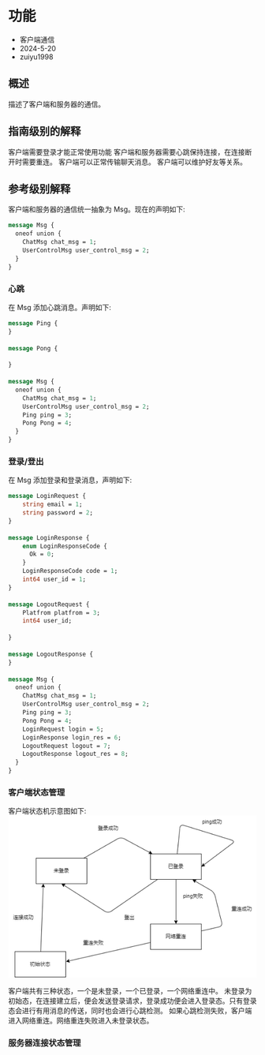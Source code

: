 # 功能

- 客户端通信
- 2024-5-20
- zuiyu1998

## 概述

描述了客户端和服务器的通信。

## 指南级别的解释

客户端需要登录才能正常使用功能
客户端和服务器需要心跳保持连接，在连接断开时需要重连。
客户端可以正常传输聊天消息。
客户端可以维护好友等关系。

## 参考级别解释

客户端和服务器的通信统一抽象为 Msg。现在的声明如下:

```proto
message Msg {
  oneof union {
    ChatMsg chat_msg = 1;
    UserControlMsg user_control_msg = 2;
  }
}
```

### 心跳

在 Msg 添加心跳消息。声明如下:

```proto
message Ping {
}

message Pong {

}

message Msg {
  oneof union {
    ChatMsg chat_msg = 1;
    UserControlMsg user_control_msg = 2;
    Ping ping = 3;
    Pong Pong = 4;
  }
}
```

### 登录/登出

在 Msg 添加登录和登录消息，声明如下:

```proto
message LoginRequest {
    string email = 1;
    string password = 2;
}

message LoginResponse {
    enum LoginResponseCode {
      Ok = 0;
    }
    LoginResponseCode code = 1;
    int64 user_id = 1;
}

message LogoutRequest {
    Platfrom platfrom = 3;
    int64 user_id;

}

message LogoutResponse {
}

message Msg {
  oneof union {
    ChatMsg chat_msg = 1;
    UserControlMsg user_control_msg = 2;
    Ping ping = 3;
    Pong Pong = 4;
    LoginRequest login = 5;
    LoginResponse login_res = 6;
    LogoutRequest logout = 7;
    LogoutResponse logout_res = 8;
  }
}
```

### 客户端状态管理

客户端状态机示意图如下:
![状态机示意图](./images/client.png)

客户端共有三种状态，一个是未登录，一个已登录，一个网络重连中。
未登录为初始态，在连接建立后，便会发送登录请求，登录成功便会进入登录态。只有登录态会进行有用消息的传送，同时也会进行心跳检测。
如果心跳检测失败，客户端进入网络重连。网络重连失败进入未登录状态。

### 服务器连接状态管理
